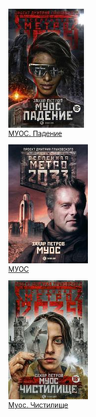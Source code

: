 ![](МУОС.%20Падение.jpg)  
[МУОС. Падение](МУОС.%20Падение.md)

![](МУОС.jpg)  
[МУОС](МУОС.md)

![](Муос.%20Чистилище.jpg)  
[Муос. Чистилище](Муос.%20Чистилище.md)
